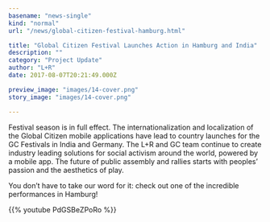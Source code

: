 ```yaml
---
basename: "news-single"
kind: "normal"
url: "/news/global-citizen-festival-hamburg.html"

title: "Global Citizen Festival Launches Action in Hamburg and India"
description: ""
category: "Project Update"
author: "L+R"
date: 2017-08-07T20:21:49.000Z

preview_image: "images/14-cover.png"
story_image: "images/14-cover.png"

---
```


Festival season is in full effect. The internationalization and localization of the Global Citizen mobile applications have lead to country launches for the GC Festivals in India and Germany. The L+R and GC team continue to create industry leading solutions for social activism around the world, powered by a mobile app. The future of public assembly and rallies starts with peoples’ passion and the aesthetics of play.

You don’t have to take our word for it: check out one of the incredible performances in Hamburg!

{{% youtube PdGSBeZPoRo %}}